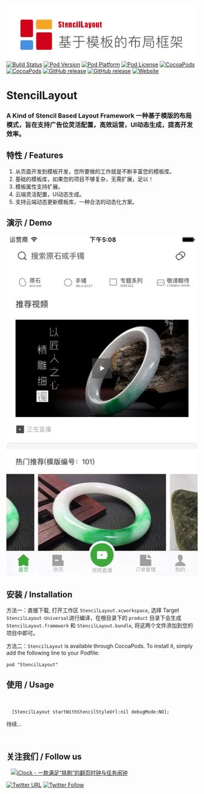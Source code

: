 ![logo](logo.png)
[![Build Status](http://img.shields.io/travis/pcjbird/StencilLayout/master.svg?style=flat)](https://travis-ci.org/pcjbird/StencilLayout)
[![Pod Version](http://img.shields.io/cocoapods/v/StencilLayout.svg?style=flat)](http://cocoadocs.org/docsets/StencilLayout/)
[![Pod Platform](http://img.shields.io/cocoapods/p/StencilLayout.svg?style=flat)](http://cocoadocs.org/docsets/StencilLayout/)
[![Pod License](http://img.shields.io/cocoapods/l/StencilLayout.svg?style=flat)](https://www.apache.org/licenses/LICENSE-2.0.html)
[![CocoaPods](https://img.shields.io/cocoapods/at/StencilLayout.svg)](https://github.com/pcjbird/StencilLayout)
[![CocoaPods](https://img.shields.io/cocoapods/dt/StencilLayout.svg)](https://github.com/pcjbird/StencilLayout)
[![GitHub release](https://img.shields.io/github/release/pcjbird/StencilLayout.svg)](https://github.com/pcjbird/StencilLayout/releases)
[![GitHub release](https://img.shields.io/github/release-date/pcjbird/StencilLayout.svg)](https://github.com/pcjbird/StencilLayout/releases)
[![Website](https://img.shields.io/website-pcjbird-down-green-red/https/shields.io.svg?label=author)](https://pcjbird.github.io)

# StencilLayout
### A Kind of Stencil Based Layout Framework 一种基于模版的布局模式，旨在支持广告位灵活配置，高效运营，UI动态生成，提高开发效率。


## 特性 / Features

1. 从页面开发到模板开发，您所要做的工作就是不断丰富您的模板库。
2. 基础的模板库，如果您的项目不够复杂，无需扩展，足以！
3. 模板属性支持扩展。
4. 云端灵活配置，UI动态生成。
5. 支持云端动态更新模板库，一种合法的动态化方案。


## 演示 / Demo

<p align="center"><img src="demo.png" title="demo"></p>


##  安装 / Installation

方法一：直接下载, 打开工作区 `StencilLayout.xcworkspace`, 选择 Target `StencilLayout-Universal`进行编译，在根目录下的 `product` 目录下会生成 `StencilLayout.framework` 和 `StencilLayout.bundle`, 将这两个文件添加到您的项目中即可。

方法二：`StencilLayout` is available through CocoaPods. To install it, simply add the following line to your Podfile:

```
pod "StencilLayout"
```


## 使用 / Usage
  
```
  [StencilLayout startWithStencilStyleUrl:nil debugMode:NO];
```

待续...

  
## 关注我们 / Follow us
  
<a href="https://itunes.apple.com/cn/app/iclock-一款满足-挑剔-的翻页时钟与任务闹钟/id1128196970?pt=117947806&ct=com.github.pcjbird.StencilLayout&mt=8"><img src="https://github.com/pcjbird/AssetsExtractor/raw/master/iClock.gif" width="400" title="iClock - 一款满足“挑剔”的翻页时钟与任务闹钟"></a>

[![Twitter URL](https://img.shields.io/twitter/url/http/shields.io.svg?style=social)](https://twitter.com/intent/tweet?text=https://github.com/pcjbird/StencilLayout)
[![Twitter Follow](https://img.shields.io/twitter/follow/pcjbird.svg?style=social)](https://twitter.com/pcjbird)

